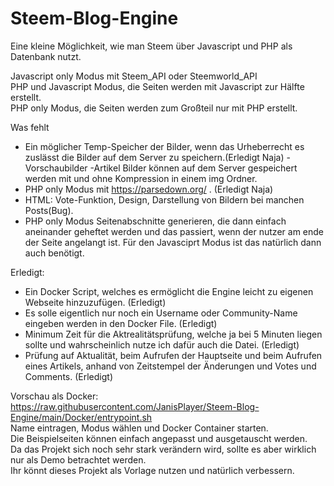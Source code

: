 # Steem-Blog-Engine
Eine kleine Möglichkeit, wie man Steem über Javascript und PHP als Datenbank nutzt.  

Javascript only Modus mit Steem_API oder Steemworld_API  
PHP und Javascript Modus, die Seiten werden mit Javascript zur Hälfte erstellt.  
PHP only Modus, die Seiten werden zum Großteil nur mit PHP erstellt.  

Was fehlt 
* Ein möglicher Temp-Speicher der Bilder, wenn das Urheberrecht es zuslässt die Bilder auf dem Server zu speichern.(Erledigt Naja)  -Vorschaubilder  -Artikel Bilder können auf dem Server gespeichert werden mit und ohne Kompression in einem img Ordner.
* PHP only Modus mit https://parsedown.org/ . (Erledigt Naja)  
* HTML: Vote-Funktion, Design, Darstellung von Bildern bei manchen Posts(Bug).  
* PHP only Modus Seitenabschnitte generieren, die dann einfach aneinander geheftet werden und das passiert, wenn der nutzer am ende der Seite angelangt ist.  Für den Javasciprt Modus ist das natürlich dann auch benötigt.

Erledigt:
* Ein Docker Script, welches es ermöglicht die Engine leicht zu eigenen Webseite hinzuzufügen. (Erledigt)  
* Es solle eigentlich nur noch ein Username oder Community-Name eingeben werden in den Docker File. (Erledigt)  
* Minimum Zeit für die Aktrealitätsprüfung, welche ja bei 5 Minuten liegen sollte und wahrscheinlich nutze ich dafür auch die Datei. (Erledigt)  
* Prüfung auf Aktualität, beim Aufrufen der Hauptseite und beim Aufrufen eines Artikels, anhand von Zeitstempel der Änderungen und Votes und Comments. (Erledigt) 

Vorschau als Docker:
https://raw.githubusercontent.com/JanisPlayer/Steem-Blog-Engine/main/Docker/entrypoint.sh  
Name eintragen, Modus wählen und Docker Container starten.  
Die Beispielseiten können einfach angepasst und ausgetauscht werden.  
Da das Projekt sich noch sehr stark verändern wird, sollte es aber wirklich nur als Demo betrachtet werden.  
Ihr könnt dieses Projekt als Vorlage nutzen und natürlich verbessern.  
